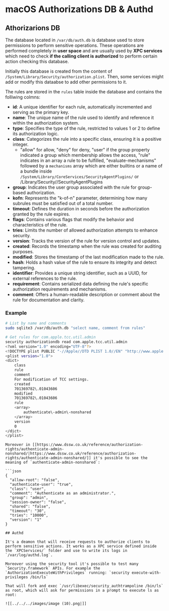# macOS Authorizations DB & Authd


## **Athorizarions DB**

The database located in `/var/db/auth.db` is database used to store permissions to perform sensitive operations. These operations are performed completely in **user space** and are usually used by **XPC services** which need to check **if the calling client is authorized** to perform certain action checking this database.

Initially this database is created from the content of `/System/Library/Security/authorization.plist`. Then, some services might add or modify this dataabse to add other permissions to it.

The rules are stored in the `rules` table inside the database and contains the folliwing colmns:

- **id**: A unique identifier for each rule, automatically incremented and serving as the primary key.
- **name**: The unique name of the rule used to identify and reference it within the authorization system.
- **type**: Specifies the type of the rule, restricted to values 1 or 2 to define its authorization logic.
- **class**: Categorizes the rule into a specific class, ensuring it is a positive integer.
  - "allow" for allow, "deny" for deny, "user" if the group property indicated a group which membership allows the access, "rule" indicates in an array a rule to be fulfilled, "evaluate-mechanisms" followed by a `mechanisms` array which are either builtins or a name of a bundle inside `/System/Library/CoreServices/SecurityAgentPlugins/` or /Library/Security//SecurityAgentPlugins
- **group**: Indicates the user group associated with the rule for group-based authorization.
- **kofn**: Represents the "k-of-n" parameter, determining how many subrules must be satisfied out of a total number.
- **timeout**: Defines the duration in seconds before the authorization granted by the rule expires.
- **flags**: Contains various flags that modify the behavior and characteristics of the rule.
- **tries**: Limits the number of allowed authorization attempts to enhance security.
- **version**: Tracks the version of the rule for version control and updates.
- **created**: Records the timestamp when the rule was created for auditing purposes.
- **modified**: Stores the timestamp of the last modification made to the rule.
- **hash**: Holds a hash value of the rule to ensure its integrity and detect tampering.
- **identifier**: Provides a unique string identifier, such as a UUID, for external references to the rule.
- **requirement**: Contains serialized data defining the rule's specific authorization requirements and mechanisms.
- **comment**: Offers a human-readable description or comment about the rule for documentation and clarity.

### Example

```bash
# List by name and comments
sudo sqlite3 /var/db/auth.db "select name, comment from rules"

# Get rules for com.apple.tcc.util.admin
security authorizationdb read com.apple.tcc.util.admin
<?xml version="1.0" encoding="UTF-8"?>
<!DOCTYPE plist PUBLIC "-//Apple//DTD PLIST 1.0//EN" "http://www.apple.com/DTDs/PropertyList-1.0.dtd">
<plist version="1.0">
<dict>
	class
	rule
	comment
	For modification of TCC settings.
	created
	701369782\.01043606
	modified
	701369782\.01043606
	rule
	<array>
		authenticate\-admin\-nonshared
	</array>
	version
	0
</dict>
</plist>
```
```
Moreover in [[https://www.dssw.co.uk/reference/authorization-rights/authenticate-admin-nonshared/|https://www.dssw.co.uk/reference/authorization-rights/authenticate-admin-nonshared/]] it's possible to see the meaning of `authenticate-admin-nonshared`:

```json
{
  "allow-root": "false",
  "authenticate-user": "true",
  "class": "user",
  "comment": "Authenticate as an administrator.",
  "group": "admin",
  "session-owner": "false",
  "shared": "false",
  "timeout": "30",
  "tries": "10000",
  "version": "1"
}
```
```
## Authd

It's a deamon that will receive requests to authorize clients to perform sensitive actions. It works as a XPC service defined inside the `XPCServices/` folder and use to write its logs in `/var/log/authd.log`.

Moreover using the security tool it's possible to test many `Security.framework` APIs. For example the `AuthorizationExecuteWithPrivileges` running: `security execute-with-privileges /bin/ls`

That will fork and exec `/usr/libexec/security_authtrampoline /bin/ls` as root, which will ask for permissions in a prompt to execute ls as root:

![[../../../images/image (10).png|]]





